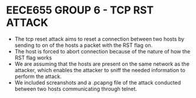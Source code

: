 # EECE655 GROUP 6 - TCP RST ATTACK

- The tcp reset attack aims to reset a connection between two hosts by sending to on of the hosts a packet with the RST flag on.
- The host is forced to abort connection because of the nature of how the RST flag works
- We are assuming that the hosts are present on the same network as the attacker, which enables the attacker to sniff the needed information to perform the attack.
- We included screanshots and a .pcapng file of the attack conducted between two hosts communicating through telnet.


